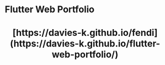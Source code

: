 # Flutter Web Portfolio
<h1 align="center">[https://davies-k.github.io/fendi](https://davies-k.github.io/flutter-web-portfolio/)</h2>
